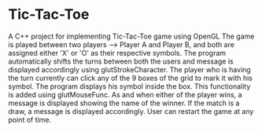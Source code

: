 # Tic-Tac-Toe
A C++ project for implementing Tic-Tac-Toe game using OpenGL 
The game is played between two players --> Player A and Player B, and both are assigned either 'X' or 'O' as their respective symbols.
The program automatically shifts the turns between both the users and message is displayed accordingly using glutStrokeCharacter.
The player who is having the turn currently can click any of the 9 boxes of the grid to mark it with his symbol. The program displays his symbol inside the box. This functionality is added using glutMouseFunc.
As and when either of the player wins, a message is displayed showing the name of the winner. If the match is a draw, a message is displayed accordingly.
User can restart the game at any point of time.
